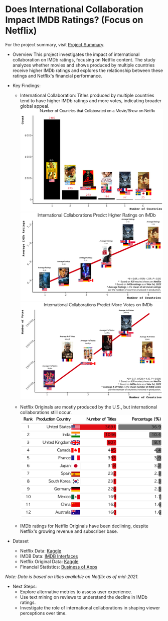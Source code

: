# Does International Collaboration Impact IMDB Ratings? (Focus on Netflix)

For the project summary, visit [Project Summary]().

* Overview
This project investigates the impact of international collaboration on IMDb ratings, focusing on Netflix content. The study analyzes whether movies and shows produced by multiple countries receive higher IMDb ratings and explores the relationship between these ratings and Netflix's financial performance.

* Key Findings:
  * International Collaboration: Titles produced by multiple countries tend to have higher IMDb ratings and more votes, indicating broader global appeal.
  ![Finding1](images/1.png)
  ![Finding3](images/3.png)
  ![Finding4](images/4.png)

  * Netflix Originals are mostly produced by the U.S., but international collaborations still occur.
  ![Finding2](images/2.png)

  * IMDb ratings for Netflix Originals have been declining, despite Netflix's growing revenue and subscriber base.



* Dataset
  - Netflix Data: [Kaggle](https://www.kaggle.com/datasets/shivamb/netflix-shows)
  - IMDB Data: [IMDB Interfaces](https://www.imdb.com/interfaces/)
  - Netflix Original Data: [Kaggle](https://www.kaggle.com/datasets/luiscorter/netflix-original-films-imdb-scores)
  - Financial Statistics: [Business of Apps](https://www.businessofapps.com/data/netflix-statistics/)
  
*Note: Data is based on titles available on Netflix as of mid-2021.*

* Next Steps:
  * Explore alternative metrics to assess user experience.
  * Use text mining on reviews to understand the decline in IMDb ratings.
  * Investigate the role of international collaborations in shaping viewer perceptions over time.
